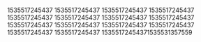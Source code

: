 1535517245437
1535517245437
1535517245437
1535517245437
1535517245437
1535517245437
1535517245437
1535517245437
1535517245437
1535517245437
1535517245437
1535517245437
1535517245437
1535517245437
15355172454371535531357559